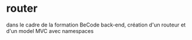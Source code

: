 # router
dans le cadre de la formation BeCode back-end, création d'un routeur et d'un model MVC avec namespaces
